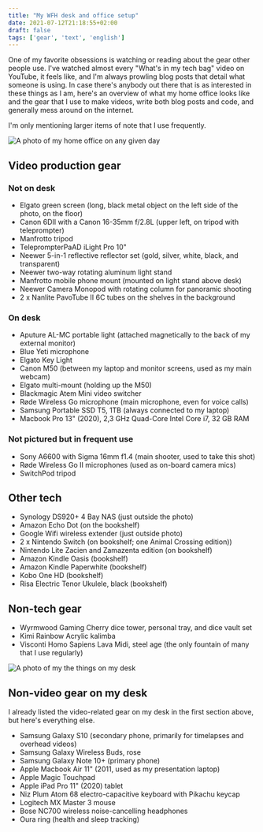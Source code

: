 ```yaml
---
title: "My WFH desk and office setup"
date: 2021-07-12T21:18:55+02:00
draft: false
tags: ['gear', 'text', 'english']
---
```

One of my favorite obsessions is watching or reading about the gear other people use. I've watched almost every "What's in my tech bag" video on YouTube, it feels like, and I'm always prowling blog posts that detail what someone is using. In case there's anybody out there that is as interested in these things as I am, here's an overview of what my home office looks like and the gear that I use to make videos, write both blog posts and code, and generally mess around on the internet.

I'm only mentioning larger items of note that I use frequently.

![A photo of my home office on any given day](/assets/gear-study.JPG)

## Video production gear

### Not on desk

- Elgato green screen (long, black metal object on the left side of the photo, on the floor)
- Canon 6DII with a Canon 16-35mm f/2.8L (upper left, on tripod with teleprompter)
- Manfrotto tripod
- TeleprompterPaAD iLight Pro 10"
- Neewer 5-in-1 reflective reflector set (gold, silver, white, black, and transparent)
- Neewer two-way rotating aluminum light stand
- Manfrotto mobile phone mount (mounted on light stand above desk)
- Neewer Camera Monopod with rotating column for panoramic shooting
- 2 x Nanlite PavoTube II 6C tubes on the shelves in the background

### On desk

- Aputure AL-MC portable light (attached magnetically to the back of my external monitor)
- Blue Yeti microphone
- Elgato Key Light
- Canon M50 (between my laptop and monitor screens, used as my main webcam)
- Elgato multi-mount (holding up the M50)
- Blackmagic Atem Mini video switcher
- Røde Wireless Go microphone (main microphone, even for voice calls)
- Samsung Portable SSD T5, 1TB (always connected to my laptop)
- Macbook Pro 13" (2020), 2,3 GHz Quad-Core Intel Core i7, 32 GB RAM

### Not pictured but in frequent use

- Sony A6600 with Sigma 16mm f1.4 (main shooter, used to take this shot) 
- Røde Wireless Go II microphones (used as on-board camera mics)
- SwitchPod tripod

## Other tech

- Synology DS920+ 4 Bay NAS (just outside the photo)
- Amazon Echo Dot (on the bookshelf)
- Google Wifi wireless extender (just outside photo)
- 2 x Nintendo Switch (on bookshelf; one Animal Crossing edition))
- Nintendo Lite Zacien and Zamazenta edition (on bookshelf)
- Amazon Kindle Oasis (bookshelf)
- Amazon Kindle Paperwhite (bookshelf)
- Kobo One HD (bookshelf)
- Risa Electric Tenor Ukulele, black (bookshelf)

## Non-tech gear

- Wyrmwood Gaming Cherry dice tower, personal tray, and dice vault set
- Kimi Rainbow Acrylic kalimba
- Visconti Homo Sapiens Lava Midi, steel age (the only fountain of many that I use regularly)

![A photo of my the things on my desk](/assets/gear-desk.JPG)

## Non-video gear on my desk

I already listed the video-related gear on my desk in the first section above, but here's everything else.

- Samsung Galaxy S10 (secondary phone, primarily for timelapses and overhead videos)
- Samsung Galaxy Wireless Buds, rose
- Samsung Galaxy Note 10+ (primary phone)
- Apple Macbook Air 11" (2011, used as my presentation laptop)
- Apple Magic Touchpad
- Apple iPad Pro 11" (2020) tablet
- Niz Plum Atom 68 electro-capacitive keyboard with Pikachu keycap
- Logitech MX Master 3 mouse
- Bose NC700 wireless noise-cancelling headphones
- Oura ring (health and sleep tracking)